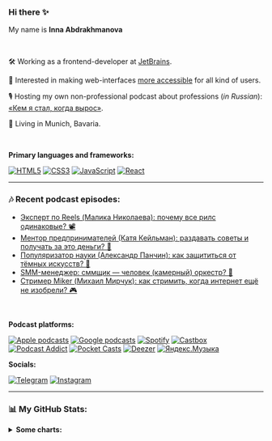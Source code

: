 ### Hi there ✨

<!--
**IPogorelova/IPogorelova** is a ✨ _special_ ✨ repository because its `README.md` (this file) appears on your GitHub profile.

Here are some ideas to get you started:

- 🔭 I’m currently working on ...
- 🌱 I’m currently learning ...
- 👯 I’m looking to collaborate on ...
- 🤔 I’m looking for help with ...
- 💬 Ask me about ...
- 📫 How to reach me: ...
- 😄 Pronouns: ...
- ⚡ Fun fact: ...
-->

My name is **Inna Abdrakhmanova**

<br />

🛠 Working as a frontend-developer at [JetBrains](https://www.jetbrains.com/).

🌱 Interested in making web-interfaces [more accessible](https://www.w3.org/WAI/standards-guidelines/) for all kind of users.

🎙 Hosting my own non-professional podcast about professions (_in Russian_):  [«Кем я стал, когда вырос»](https://kemstalkogdavyros.mave.digital/).

🥨 Living in Munich, Bavaria.

<br />

**Primary languages and frameworks:**

[![HTML5](https://img.shields.io/badge/HTML5-E34F26?style=for-the-badge&logo=html5&logoColor=white)](#)
[![CSS3](https://img.shields.io/badge/CSS3-1572B6?style=for-the-badge&logo=css3&logoColor=white)](#)
[![JavaScript](https://img.shields.io/badge/javascript-%23323330.svg?style=for-the-badge&logo=javascript&logoColor=%23F7DF1E)](#)
[![React](https://img.shields.io/badge/React-20232A?style=for-the-badge&logo=react&logoColor=61DAFB)](#)

---

### 🎶 Recent podcast episodes:

<!--START_SECTION:feed-->
* [Эксперт по Reels (Малика Николаева): почему все рилс одинаковые? 📽️](https:&#x2F;&#x2F;kemstalkogdavyros.mave.digital&#x2F;ep-19)
* [Ментор предпринимателей (Катя Кейльман): раздавать советы и получать за это деньги? 🎯](https:&#x2F;&#x2F;kemstalkogdavyros.mave.digital&#x2F;ep-18)
* [Популяризатор науки (Александр Панчин): как защититься от тёмных искусств? 🧪](https:&#x2F;&#x2F;kemstalkogdavyros.mave.digital&#x2F;ep-17)
* [SMM-менеджер: сммщик — человек (камерный) оркестр? 🎷](https:&#x2F;&#x2F;kemstalkogdavyros.mave.digital&#x2F;ep-16)
* [Стример Miker (Михаил Мирчук): как стримить, когда интернет ещё не изобрели? 🎮](https:&#x2F;&#x2F;kemstalkogdavyros.mave.digital&#x2F;ep-15)
<!--END_SECTION:feed-->

<br />

**Podcast platforms:**

[![Apple podcasts](https://img.shields.io/badge/Apple_Podcasts-9933CC?style=for-the-badge&logo=apple-podcasts&logoColor=white)](https://podcasts.apple.com/us/podcast/кем-я-стал-когда-вырос/id1627673416)
[![Google podcasts](https://img.shields.io/badge/Google_Podcasts-4285F4?style=for-the-badge&logo=google-podcasts&logoColor=white)](https://podcasts.google.com/feed/aHR0cHM6Ly9jbG91ZC5tYXZlLmRpZ2l0YWwvMzg4MDc)
[![Spotify](https://img.shields.io/badge/Spotify-1ED760?&style=for-the-badge&logo=spotify&logoColor=white)](https://open.spotify.com/show/2fHafIKRQHyaaptmwc9fSr)
[![Castbox](https://img.shields.io/badge/Castbox-f55b23?&style=for-the-badge&logo=castbox&logoColor=white)](https://castbox.fm/channel/id4966758?utm_source=podcaster&utm_medium=dlink&utm_campaign=c_4966758&utm_content=%D0%9A%D0%B5%D0%BC%20%D1%8F%20%D1%81%D1%82%D0%B0%D0%BB%2C%20%D0%BA%D0%BE%D0%B3%D0%B4%D0%B0%20%D0%B2%D1%8B%D1%80%D0%BE%D1%81-CastBox_FM)
[![Podcast Addict](https://img.shields.io/badge/Podcast_Addict-f4842d?&style=for-the-badge&logo=podcast-addict&logoColor=white)](https://podcastaddict.com/podcast/3987383)
[![Pocket Casts](https://img.shields.io/badge/Pocket_Casts-F43E37?&style=for-the-badge&logo=pocket-casts&logoColor=white)](https://pca.st/6dftd2tw)
[![Deezer](https://img.shields.io/badge/Deezer-2692b7?style=for-the-badge&logo=deezer&logoColor=white)](https://deezer.com/show/3788247)
[![Яндекс.Музыка](https://img.shields.io/badge/Яндекс_Музыка-FC3F1D?&style=for-the-badge&logo=yandex&logoColor=white)](https://music.yandex.ru/album/22672213)


**Socials:**

[![Telegram](https://img.shields.io/badge/Telegram-229ED9?style=for-the-badge&logo=telegram&logoColor=white)](https://t.me/kemstalkogdavyros)
[![Instagram](https://img.shields.io/badge/Instagram-9933CC?style=for-the-badge&logo=instagram&logoColor=white)](https://www.instagram.com/ne_tumannaya/)


---

### 📊  My GitHub Stats:

<details>
    <summary><b>Some charts:</b></summary>
    <br />
    <p>
        <img src=https://github-readme-stats.vercel.app/api?username=IPogorelova&show_icons=true&theme=gruvbox alt="Inna Abdrakhmanova GitHub Stats chart">
    </p>
    <p>
        <img src=https://github-readme-stats.vercel.app/api/top-langs/?username=IPogorelova&layout=compact&theme=gruvbox alt="Most Used Languages chart">
    </p>
</details>

